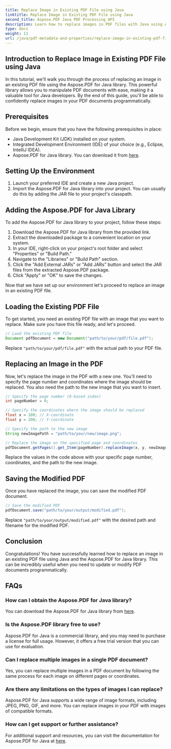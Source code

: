 ```yaml
---
title: Replace Image in Existing PDF File using Java
linktitle: Replace Image in Existing PDF File using Java
second_title: Aspose.PDF Java PDF Processing API
description: Learn how to replace images in PDF files with Java using Aspose.PDF for Java. Step-by-step guide with code examples for seamless image replacement.
type: docs
weight: 11
url: /java/pdf-metadata-and-properties/replace-image-in-existing-pdf-file-using-java/
---
```


## Introduction to Replace Image in Existing PDF File using Java

In this tutorial, we'll walk you through the process of replacing an image in an existing PDF file using the Aspose.PDF for Java library. This powerful library allows you to manipulate PDF documents with ease, making it a valuable tool for Java developers. By the end of this guide, you'll be able to confidently replace images in your PDF documents programmatically.

## Prerequisites

Before we begin, ensure that you have the following prerequisites in place:

- Java Development Kit (JDK) installed on your system.
- Integrated Development Environment (IDE) of your choice (e.g., Eclipse, IntelliJ IDEA).
- Aspose.PDF for Java library. You can download it from [here](https://releases.aspose.com/pdf/java/).

## Setting Up the Environment

1. Launch your preferred IDE and create a new Java project.
2. Import the Aspose.PDF for Java library into your project. You can usually do this by adding the JAR file to your project's classpath.

## Adding the Aspose.PDF for Java Library

To add the Aspose.PDF for Java library to your project, follow these steps:

1. Download the Aspose.PDF for Java library from the provided link.
2. Extract the downloaded package to a convenient location on your system.
3. In your IDE, right-click on your project's root folder and select "Properties" or "Build Path."
4. Navigate to the "Libraries" or "Build Path" section.
5. Click the "Add External JARs" or "Add JARs" button and select the JAR files from the extracted Aspose.PDF package.
6. Click "Apply" or "OK" to save the changes.

Now that we have set up our environment let's proceed to replace an image in an existing PDF file.

## Loading the Existing PDF File

To get started, you need an existing PDF file with an image that you want to replace. Make sure you have this file ready, and let's proceed.

```java
// Load the existing PDF file
Document pdfDocument = new Document("path/to/your/pdf/file.pdf");
```

Replace `"path/to/your/pdf/file.pdf"` with the actual path to your PDF file.

## Replacing an Image in the PDF

Now, let's replace the image in the PDF with a new one. You'll need to specify the page number and coordinates where the image should be replaced. You also need the path to the new image that you want to insert.

```java
// Specify the page number (0-based index)
int pageNumber = 0;

// Specify the coordinates where the image should be replaced
float x = 100; // X-coordinate
float y = 200; // Y-coordinate

// Specify the path to the new image
String newImagePath = "path/to/your/new/image.png";

// Replace the image on the specified page and coordinates
pdfDocument.getPages().get_Item(pageNumber).replaceImage(x, y, newImagePath);
```

Replace the values in the code above with your specific page number, coordinates, and the path to the new image.

## Saving the Modified PDF

Once you have replaced the image, you can save the modified PDF document.

```java
// Save the modified PDF
pdfDocument.save("path/to/your/output/modified.pdf");
```

Replace `"path/to/your/output/modified.pdf"` with the desired path and filename for the modified PDF.

## Conclusion

Congratulations! You have successfully learned how to replace an image in an existing PDF file using Java and the Aspose.PDF for Java library. This can be incredibly useful when you need to update or modify PDF documents programmatically.

## FAQs

### How can I obtain the Aspose.PDF for Java library?

You can download the Aspose.PDF for Java library from [here](https://releases.aspose.com/pdf/java/).

### Is the Aspose.PDF library free to use?

Aspose.PDF for Java is a commercial library, and you may need to purchase a license for full usage. However, it offers a free trial version that you can use for evaluation.

### Can I replace multiple images in a single PDF document?

Yes, you can replace multiple images in a PDF document by following the same process for each image on different pages or coordinates.

### Are there any limitations on the types of images I can replace?

Aspose.PDF for Java supports a wide range of image formats, including JPEG, PNG, GIF, and more. You can replace images in your PDF with images of compatible formats.

### How can I get support or further assistance?

For additional support and resources, you can visit the documentation for Aspose.PDF for Java at [here](https://reference.aspose.com/pdf/java/).
